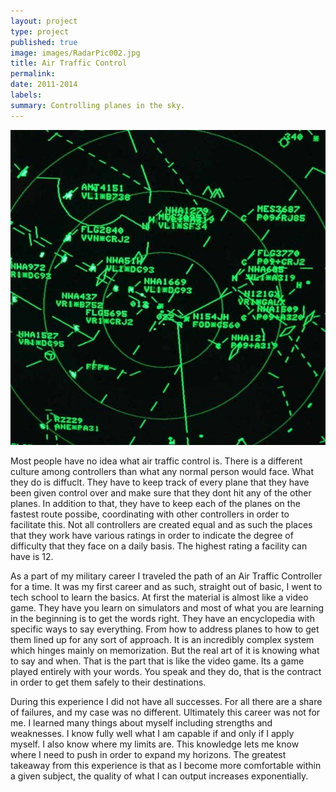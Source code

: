 ```yaml
---
layout: project
type: project
published: true
image: images/RadarPic002.jpg
title: Air Traffic Control
permalink: 
date: 2011-2014
labels:
summary: Controlling planes in the sky.
---
```


  <img class="ui tiny right spaced image" src="../images/RadarPic002.jpg">

Most people have no idea what air traffic control is. There is a different culture among controllers than what any normal person would face. What they do is diffuclt. They have to keep track of every plane that they have been given control over and make sure that they dont hit any of the other planes. In addition to that, they have to keep each of the planes on the fastest route possibe, coordinating with other controllers in order to facilitate this. Not all controllers are created equal and as such the places that they work have various ratings in order to indicate the degree of difficulty that they face on a daily basis. The highest rating a facility can have is 12. 

As a part of my military career I traveled the path of an Air Traffic Controller for a time. It was my first career and as such, straight out of basic, I went to tech school to learn the basics. At first the material is almost like a video game. They have you learn on simulators and most of what you are learning in the beginning is to get the words right. They have an encyclopedia with specific ways to say everything. From how to address planes to how to get them lined up for any sort of approach. It is an incredibly complex system which hinges mainly on memorization. But the real art of it is knowing what to say and when. That is the part that is like the video game. Its a game played entirely with your words. You speak and they do, that is the contract in order to get them safely to their destinations. 

During this experience I did not have all successes. For all there are a share of failures, and my case was no different. Ultimately this career was not for me. I learned many things about myself including strengths and weaknesses. I know fully well what I am capable if and only if I apply myself. I also know where my limits are. This knowledge lets me know where I need to push in order to expand my horizons. The greatest takeaway from this experience is that as I become more comfortable within a given subject, the quality of what I can output increases exponentially. 
